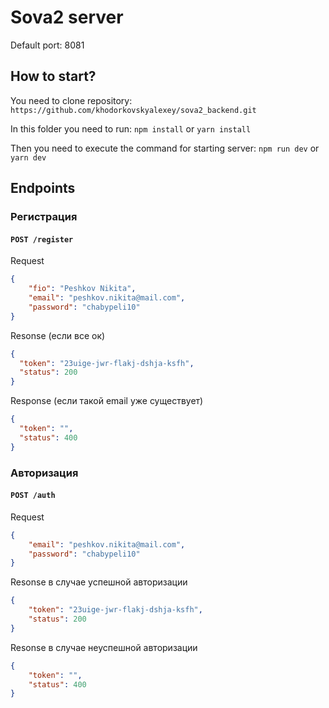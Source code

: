 # Sova2 server

Default port: 8081

## How to start?

You need to clone repository:
`https://github.com/khodorkovskyalexey/sova2_backend.git`

In this folder you need to run:
`npm install`
or
`yarn install`

Then you need to execute the command for starting server:
`npm run dev`
or
`yarn dev`

## Endpoints

### Регистрация

#### `POST /register`

Request
```json
{
	"fio": "Peshkov Nikita",
	"email": "peshkov.nikita@mail.com",
	"password": "chabypeli10"
}
```

Resonse (если все ок)
```json
{
  "token": "23uige-jwr-flakj-dshja-ksfh",
  "status": 200
}
```
Response (если такой email уже существует)
```json
{
  "token": "",
  "status": 400
}
```

### Авторизация

#### `POST /auth`

Request
```json
{
	"email": "peshkov.nikita@mail.com",
	"password": "chabypeli10"
}
```

Resonse в случае успешной авторизации
```json
{
	"token": "23uige-jwr-flakj-dshja-ksfh",
	"status": 200
}
```

Resonse в случае неуспешной авторизации
```json
{
	"token": "",
	"status": 400
}
```
